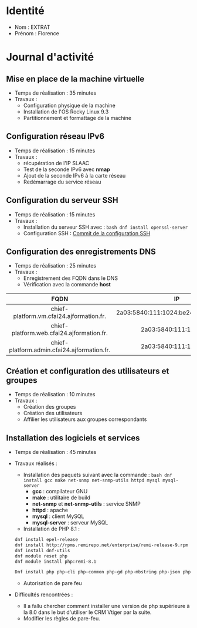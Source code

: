 # Identité

* Nom : EXTRAT
* Prénom : Florence

# Journal d'activité

## Mise en place de la machine virtuelle

* Temps de réalisation : 35 minutes
* Travaux :
    - Configuration physique de la machine
    - Installation de l'OS Rocky Linux 9.3
    - Partitionnement et formattage de la machine

## Configuration réseau IPv6
* Temps de réalisation : 15 minutes
* Travaux :
    - récupération de l'IP SLAAC
    - Test de la seconde IPv6 avec **nmap**
    - Ajout de la seconde IPv6 à la carte réseau
    - Redémarrage du service réseau

## Configuration du serveur SSH
* Temps de réalisation : 15 minutes
* Travaux : 
    - Installation du serveur SSH avec : ```bash dnf install openssl-server```
    - Configuration SSH : [Commit de la configuration SSH](https://github.com/CFAI2024-CPLR/projet_web/commit/cd0113d161b13c601ffe34469f758456fede8d4a)

## Configuration des enregistrements DNS
* Temps de réalisation : 25 minutes
* Travaux :
    - Enregistrement des FQDN dans le DNS
    - Vérification avec la commande **host**

|FQDN| IP|
| :---: | :---: |
|chief-platform.vm.cfai24.ajformation.fr.|2a03:5840:111:1024:be24:11ff:feb9:5e8b|
|chief-platform.web.cfai24.ajformation.fr.|2a03:5840:111:1024::11|
|chief-platform.admin.cfai24.ajformation.fr.|2a03:5840:111:1024::11|

## Création et configuration des utilisateurs et groupes
* Temps de réalisation : 10 minutes
* Travaux : 
    - Création des groupes
    - Création des utilisateurs
    - Affilier les utilisateurs aux groupes correspondants

## Installation des logiciels et services
* Temps de réalisation : 45 minutes
* Travaux réalisés :
    - Installation des paquets suivant avec la commande : ```bash dnf install gcc make net-snmp net-snmp-utils httpd mysql mysql-server```
        - **gcc** : compilateur GNU
        - **make** : utilitaire de build
        - **net-snmp** et **net-snmp-utils** : service SNMP
        - **httpd** : apache
        - **mysql** : client MySQL
        - **mysql-server** : serveur MySQL
    - Installation de PHP 8.1 :
    ```bash
    dnf install epel-release
    dnf install http://rpms.remirepo.net/enterprise/remi-release-9.rpm
    dnf install dnf-utils
    dnf module reset php
    dnf module install php:remi-8.1

    Dnf install php php-cli php-common php-gd php-mbstring php-json php-xml php-mysqlnd php-zip php-intl php-soap php-ldap php-bcmath php-imap
    ```
    - Autorisation de pare feu

* Difficultés rencontrées :
    - Il a fallu chercher comment installer une version de php supérieure à la 8.0 dans le but d'utiliser le CRM Vtiger par la suite.
    - Modifier les règles de pare-feu.